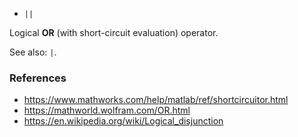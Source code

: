 * `||`

Logical **OR** (with short-circuit evaluation) operator.

See also: `|`.

### References

* https://www.mathworks.com/help/matlab/ref/shortcircuitor.html
* https://mathworld.wolfram.com/OR.html
* https://en.wikipedia.org/wiki/Logical_disjunction
